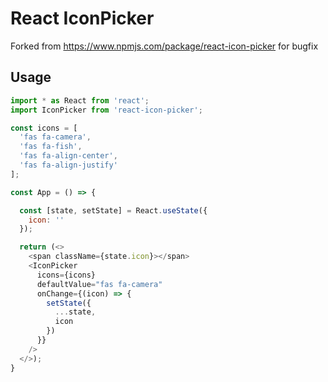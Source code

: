 # React IconPicker

Forked from https://www.npmjs.com/package/react-icon-picker
for bugfix


## Usage

```js
import * as React from 'react';
import IconPicker from 'react-icon-picker';

const icons = [
  'fas fa-camera',
  'fas fa-fish',
  'fas fa-align-center',
  'fas fa-align-justify'
];

const App = () => {

  const [state, setState] = React.useState({
    icon: ''
  });

  return (<>
    <span className={state.icon}></span>
    <IconPicker 
      icons={icons} 
      defaultValue="fas fa-camera" 
      onChange={(icon) => {
        setState({
          ...state,
          icon
        })
      }}
    />
  </>);
}
```